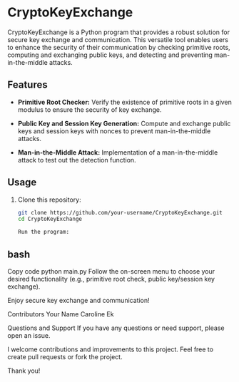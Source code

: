 # CryptoKeyExchange

CryptoKeyExchange is a Python program that provides a robust solution for secure key exchange and communication. This versatile tool enables users to enhance the security of their communication by checking primitive roots, computing and exchanging public keys, and detecting and preventing man-in-the-middle attacks.

## Features

- **Primitive Root Checker:** Verify the existence of primitive roots in a given modulus to ensure the security of key exchange.

- **Public Key and Session Key Generation:** Compute and exchange public keys and session keys with nonces to prevent man-in-the-middle attacks.

- **Man-in-the-Middle Attack:** Implementation of a man-in-the-middle attack to test out the detection function.

## Usage

1. Clone this repository:

   ```bash
   git clone https://github.com/your-username/CryptoKeyExchange.git
   cd CryptoKeyExchange

   Run the program:

bash
---------
Copy code
python main.py
Follow the on-screen menu to choose your desired functionality (e.g., primitive root check, public key/session key exchange).

Enjoy secure key exchange and communication!

Contributors
Your Name
Caroline Ek

Questions and Support
If you have any questions or need support, please open an issue.

I welcome contributions and improvements to this project. Feel free to create pull requests or fork the project.

Thank you!
